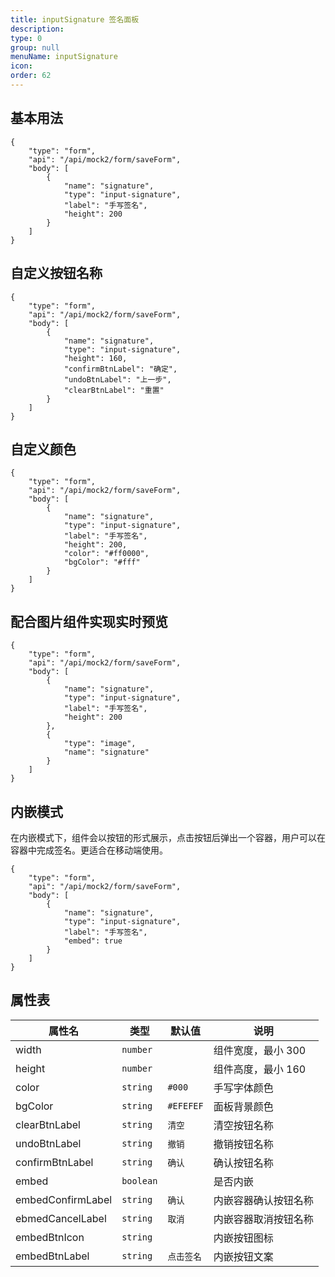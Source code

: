 ```yaml
---
title: inputSignature 签名面板
description:
type: 0
group: null
menuName: inputSignature
icon:
order: 62
---
```


## 基本用法

```schema: scope="body"
{
    "type": "form",
    "api": "/api/mock2/form/saveForm",
    "body": [
        {
            "name": "signature",
            "type": "input-signature",
            "label": "手写签名",
            "height": 200
        }
    ]
}
```

## 自定义按钮名称

```schema: scope="body"
{
    "type": "form",
    "api": "/api/mock2/form/saveForm",
    "body": [
        {
            "name": "signature",
            "type": "input-signature",
            "height": 160,
            "confirmBtnLabel": "确定",
            "undoBtnLabel": "上一步",
            "clearBtnLabel": "重置"
        }
    ]
}
```

## 自定义颜色

```schema: scope="body"
{
    "type": "form",
    "api": "/api/mock2/form/saveForm",
    "body": [
        {
            "name": "signature",
            "type": "input-signature",
            "label": "手写签名",
            "height": 200,
            "color": "#ff0000",
            "bgColor": "#fff"
        }
    ]
}
```

## 配合图片组件实现实时预览

```schema: scope="body"
{
    "type": "form",
    "api": "/api/mock2/form/saveForm",
    "body": [
        {
            "name": "signature",
            "type": "input-signature",
            "label": "手写签名",
            "height": 200
        },
        {
            "type": "image",
            "name": "signature"
        }
    ]
}
```

## 内嵌模式

在内嵌模式下，组件会以按钮的形式展示，点击按钮后弹出一个容器，用户可以在容器中完成签名。更适合在移动端使用。

```schema: scope="body"
{
    "type": "form",
    "api": "/api/mock2/form/saveForm",
    "body": [
        {
            "name": "signature",
            "type": "input-signature",
            "label": "手写签名",
            "embed": true
        }
    ]
}
```

## 属性表

| 属性名            | 类型      | 默认值     | 说明                 |
| ----------------- | --------- | ---------- | -------------------- |
| width             | `number`  |            | 组件宽度，最小 300   |
| height            | `number`  |            | 组件高度，最小 160   |
| color             | `string`  | `#000`     | 手写字体颜色         |
| bgColor           | `string`  | `#EFEFEF`  | 面板背景颜色         |
| clearBtnLabel     | `string`  | `清空`     | 清空按钮名称         |
| undoBtnLabel      | `string`  | `撤销`     | 撤销按钮名称         |
| confirmBtnLabel   | `string`  | `确认`     | 确认按钮名称         |
| embed             | `boolean` |            | 是否内嵌             |
| embedConfirmLabel | `string`  | `确认`     | 内嵌容器确认按钮名称 |
| ebmedCancelLabel  | `string`  | `取消`     | 内嵌容器取消按钮名称 |
| embedBtnIcon      | `string`  |            | 内嵌按钮图标         |
| embedBtnLabel     | `string`  | `点击签名` | 内嵌按钮文案         |
